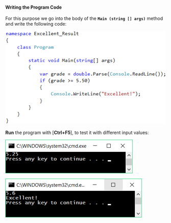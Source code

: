#### Writing the Program Code

For this purpose we go into the body of the **`Main (string [] args)`** method and write the following code:

 ![](/assets/chapter-3-images/09.Excellent-result-03.png)

**Run** the program with [**Ctrl+F5**], to test it with different input values:

 ![](/assets/chapter-3-images/09.Excellent-result-04.png)

 ![](/assets/chapter-3-images/09.Excellent-result-05.png)

